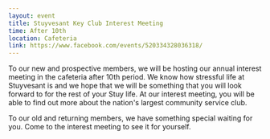 ```yaml
---
layout: event
title: Stuyvesant Key Club Interest Meeting
time: After 10th
location: Cafeteria
link: https://www.facebook.com/events/520334328036318/
---
```

To our new and prospective members, we will be hosting our annual interest meeting in the cafeteria after 10th period.  We know how stressful life at Stuyvesant is and we hope that we will be something that you will look forward to for the rest of your Stuy life.  At our interest meeting, you will be able to find out more about the nation's largest community service club.

To our old and returning members, we have something special waiting for you.  Come to the interest meeting to see it for yourself.
